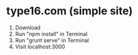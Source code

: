 # type16.com (simple site)

1. Download
2. Run "npm install" in Terminal
3. Run "grunt serve" in Terminal
4. Visit localhost:3000
